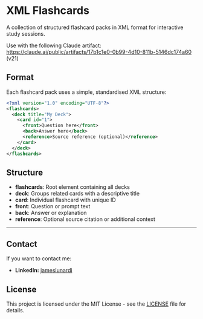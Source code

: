 # XML Flashcards

A collection of structured flashcard packs in XML format for interactive study sessions.

Use with the following Claude artifact: https://claude.ai/public/artifacts/17b1c1e0-0b99-4d10-811b-5146dc174a60 (v21)

## Format

Each flashcard pack uses a simple, standardised XML structure:

```xml
<?xml version="1.0" encoding="UTF-8"?>
<flashcards>
  <deck title="My Deck">
    <card id="1">
      <front>Question here</front>
      <back>Answer here</back>
      <reference>Source reference (optional)</reference>
    </card>
  </deck>
</flashcards>
```

## Structure

- **flashcards**: Root element containing all decks
- **deck**: Groups related cards with a descriptive title
- **card**: Individual flashcard with unique ID
- **front**: Question or prompt text
- **back**: Answer or explanation
- **reference**: Optional source citation or additional context

---

## Contact
If you want to contact me:
- **LinkedIn:** [jameslunardi](https://www.linkedin.com/in/jameslunardi/)

## License
This project is licensed under the MIT License - see the [LICENSE](LICENSE) file for details.
